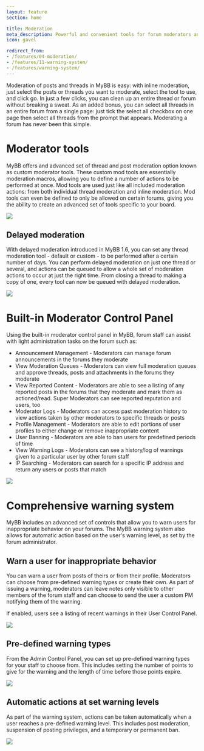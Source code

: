 ```yaml
---
layout: feature
section: home

title: Moderation
meta_description: Powerful and convenient tools for forum moderators and staff to work by your side.
icon: gavel

redirect_from:
- /features/04-moderation/
- /features/11-warning-system/
- /features/warning-system/
---
```

Moderation of posts and threads in MyBB is easy: with inline moderation, just select the posts or threads you want to moderate, select the tool to use, and click go. In just a few clicks, you can clean up an entire thread or forum without breaking a sweat. As an added bonus, you can select all threads in an entire forum from a single page: just tick the select all checkbox on one page then select all threads from the prompt that appears. Moderating a forum has never been this simple.

# Moderator tools

MyBB offers and advanced set of thread and post moderation option known as custom moderator tools. These custom mod tools are essentially moderation macros, allowing you to define a number of actions to be performed at once. Mod tools are used just like all included moderation actions: from both individual thread moderation and inline moderation. Mod tools can even be defined to only be allowed on certain forums, giving you the ability to create an advanced set of tools specific to your board.

<div class="feature-tour__screenshot">
	<a href="{{ site.baseurl }}/assets/images/features/moderation/custom-mod-tools.png" class="feature-tour__screenshot__link">
		<img src="{{ site.baseurl }}/assets/images/features/moderation/custom-mod-tools.png" class="feature-tour__screenshot__image" />
	</a>
</div>

## Delayed moderation

With delayed moderation introduced in MyBB 1.6, you can set any thread moderation tool - default or custom - to be performed after a certain number of days. You can perform delayed moderation on just one thread or several, and actions can be queued to allow a whole set of moderation actions to occur at just the right time. From closing a thread to making a copy of one, every tool can now be queued with delayed moderation.

<div class="feature-tour__screenshot">
	<a href="{{ site.baseurl }}/assets/images/features/moderation/delayed-moderation.png" class="feature-tour__screenshot__link">
		<img src="{{ site.baseurl }}/assets/images/features/moderation/delayed-moderation.png" class="feature-tour__screenshot__image" />
	</a>
</div>

# Built-in Moderator Control Panel

Using the built-in moderator control panel in MyBB, forum staff can assist with light administration tasks on the forum such as:

* Announcement Management - Moderators can manage forum announcements in the forums they moderate
* View Moderation Queues - Moderators can view full moderation queues and approve threads, posts and attachments in the forums they moderate
* View Reported Content - Moderators are able to see a listing of any reported posts in the forums that they moderate and mark them as actioned/read. Super Moderators can see reported reputation and users, too
* Moderator Logs - Moderators can access past moderation history to view actions taken by other moderators to specific threads or posts
* Profile Management - Moderators are able to edit portions of user profiles to either change or remove inappropriate content
* User Banning - Moderators are able to ban users for predefined periods of time
* View Warning Logs - Moderators can see a history/log of warnings given to a particular user by other forum staff
* IP Searching - Moderators can search for a specific IP address and return any users or posts that match

<div class="feature-tour__screenshot">
	<a href="{{ site.baseurl }}/assets/images/features/moderation/modcp.png" class="feature-tour__screenshot__link">
		<img src="{{ site.baseurl }}/assets/images/features/moderation/modcp.png" class="feature-tour__screenshot__image" />
	</a>
</div>

# Comprehensive warning system

MyBB includes an advanced set of controls that allow you to warn users for inappropriate behavior on your forums. The MyBB warning system also allows for automatic action based on the user's warning level, as set by the forum administrator.

## Warn a user for inappropriate behavior

You can warn a user from posts of theirs or from their profile. Moderators can choose from pre-defined warning types or create their own. As part of issuing a warning, moderators can leave notes only visible to other members of the forum staff and can choose to send the user a custom PM notifying them of the warning.

If enabled, users see a listing of recent warnings in their User Control Panel.

<div class="feature-tour__screenshot">
	<a href="{{ site.baseurl }}/assets/images/features/moderation/warn-user.png" class="feature-tour__screenshot__link">
		<img src="{{ site.baseurl }}/assets/images/features/moderation/warn-user.png" class="feature-tour__screenshot__image" />
	</a>
</div>

## Pre-defined warning types
From the Admin Control Panel, you can set up pre-defined warning types for your staff to choose from. This includes setting the number of points to give for the warning and the length of time before those points expire.

<div class="feature-tour__screenshot">
	<a href="{{ site.baseurl }}/assets/images/features/moderation/warning-types.png" class="feature-tour__screenshot__link">
		<img src="{{ site.baseurl }}/assets/images/features/moderation/warning-types.png" class="feature-tour__screenshot__image" />
	</a>
</div>

## Automatic actions at set warning levels

As part of the warning system, actions can be taken automatically when a user reaches a pre-defined warning level. This includes post moderation, suspension of posting privileges, and a temporary or permanent ban.


<div class="feature-tour__screenshot">
	<a href="{{ site.baseurl }}/assets/images/features/moderation/warning-levels.png" class="feature-tour__screenshot__link">
		<img src="{{ site.baseurl }}/assets/images/features/moderation/warning-levels.png" class="feature-tour__screenshot__image" />
	</a>
</div>
